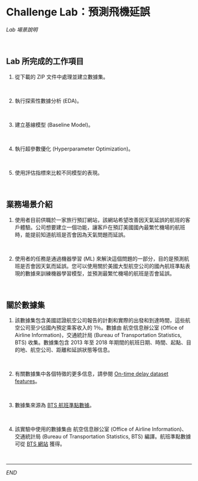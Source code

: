 # Challenge Lab：預測飛機延誤

_Lab 場景說明_

<br>

## Lab 所完成的工作項目

1. 從下載的 ZIP 文件中處理並建立數據集。

<br>

2. 執行探索性數據分析 (EDA)。

<br>

3. 建立基線模型 (Baseline Model)。

<br>

4. 執行超參數優化 (Hyperparameter Optimization)。

<br>

5. 使用評估指標來比較不同模型的表現。

<br>

## 業務場景介紹

1. 使用者目前供職於一家旅行預訂網站，該網站希望改善因天氣延誤的航班的客戶體驗。公司想要建立一個功能，讓客戶在預訂美國國內最繁忙機場的航班時，能提前知道航班是否會因為天氣問題而延誤。

<br>

2. 使用者的任務是通過機器學習 (ML) 來解決這個問題的一部分，目的是預測航班是否會因天氣而延誤。您可以使用關於美國大型航空公司的國內航班準點表現的數據來訓練機器學習模型，並預測最繁忙機場的航班是否會延誤。

<br>

## 關於數據集

1. 該數據集包含美國認證航空公司報告的計劃和實際的出發和到達時間，這些航空公司至少佔國內預定乘客收入的 1％。數據由 航空信息辦公室 (Office of Airline Information)，交通統計局 (Bureau of Transportation Statistics, BTS) 收集。數據集包含 2013 年至 2018 年期間的航班日期、時間、起點、目的地、航空公司、距離和延誤狀態等信息。

<br>

2. 有關數據集中各個特徵的更多信息，請參閱 [On-time delay dataset features](https://www.transtats.bts.gov/DatabaseInfo.asp?DB_ID=120&DB_URL=Mode_ID=1&Mode_Desc=Aviation&Subject_ID2=0)。

<br>

3. 數據集來源為 [BTS 航班準點數據](https://www.transtats.bts.gov/)。

<br>

4. 該實驗中使用的數據集由 航空信息辦公室 (Office of Airline Information)、交通統計局 (Bureau of Transportation Statistics, BTS) 編譯。航班準點數據可從 [BTS 網站](https://www.transtats.bts.gov/DatabaseInfo.asp?DB_ID=120&DB_URL=Mode_ID=1&Mode_Desc=Aviation&Subject_ID2=0) 獲得。

<br>

___

_END_